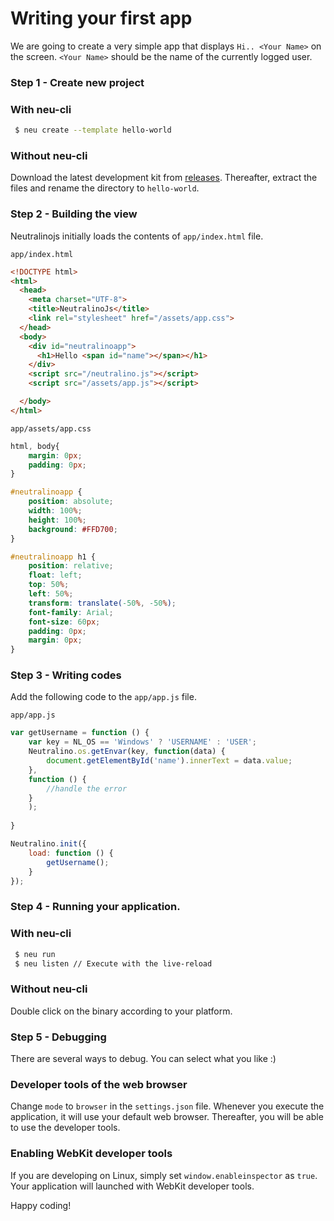 # Writing your first app

We are going to create a very simple app that displays `Hi.. <Your Name>` on the screen. `<Your Name>` should be the name of the currently logged user.

### Step 1 - Create new project

### With neu-cli

```bash
 $ neu create --template hello-world
```

### Without neu-cli

Download the latest development kit from [releases](https://github.com/neutralinojs/neutralinojs/releases). Thereafter, extract the files and rename the directory to `hello-world`.

### Step 2 - Building the view

Neutralinojs initially loads the contents of `app/index.html` file.

`app/index.html`

```html
<!DOCTYPE html>
<html>
  <head>
    <meta charset="UTF-8">
    <title>NeutralinoJs</title>
    <link rel="stylesheet" href="/assets/app.css">
  </head>
  <body>
    <div id="neutralinoapp">
      <h1>Hello <span id="name"></span></h1>
    </div>
    <script src="/neutralino.js"></script>
    <script src="/assets/app.js"></script>

  </body>
</html>
```

`app/assets/app.css`

```css
html, body{
    margin: 0px;
    padding: 0px;
}

#neutralinoapp {
    position: absolute;
    width: 100%;
    height: 100%;
    background: #FFD700;
}

#neutralinoapp h1 {
    position: relative;
    float: left;
    top: 50%;
    left: 50%;
    transform: translate(-50%, -50%);
    font-family: Arial;
    font-size: 60px;
    padding: 0px;
    margin: 0px;
}
```

### Step 3 - Writing codes

Add the following code to the `app/app.js` file.

`app/app.js`

```js
var getUsername = function () {
    var key = NL_OS == 'Windows' ? 'USERNAME' : 'USER';
    Neutralino.os.getEnvar(key, function(data) {
        document.getElementById('name').innerText = data.value;
    },
    function () {
        //handle the error
    }
    );
        
}

Neutralino.init({
    load: function () {
        getUsername();
    }
});
```

### Step 4 - Running your application.

### With neu-cli

```bash
 $ neu run 
 $ neu listen // Execute with the live-reload
```

### Without neu-cli

Double click on the binary according to your platform.


### Step 5 - Debugging

There are several ways to debug. You can select what you like :)

### Developer tools of the web browser

Change `mode` to `browser` in the `settings.json` file. Whenever you execute the application, it will use your default web browser. Thereafter, you will be able to use the developer tools.

### Enabling WebKit developer tools

If you are developing on Linux, simply set `window.enableinspector` as `true`. Your application will launched with WebKit developer tools.

Happy coding!

